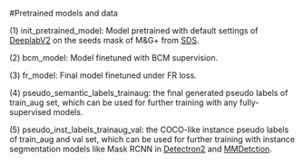 #Pretrained models and data

(1) init_pretrained_model: Model pretrained with default settings of [DeeplabV2](https://github.com/kazuto1011/deeplab-pytorch) on the seeds mask of M&G+ from [SDS](https://www.mpi-inf.mpg.de/departments/computer-vision-and-machine-learning/research/weakly-supervised-learning/simple-does-it-weakly-supervised-instance-and-semantic-segmentation).

(2) bcm_model: Model finetuned with BCM supervision.

(3) fr_model: Final model finetuned under FR loss.

(4) pseudo_semantic_labels_trainaug: the final generated pseudo labels of train_aug set, which can be used for further training with any fully-supervised models.

(5) pseudo_inst_labels_trainaug_val: the COCO-like instance pseudo labels of train_aug and val set, which can be used for further training with instance segmentation models like Mask RCNN in [Detectron2](https://github.com/facebookresearch/detectron2) and [MMDetction](https://github.com/open-mmlab/mmdetection).